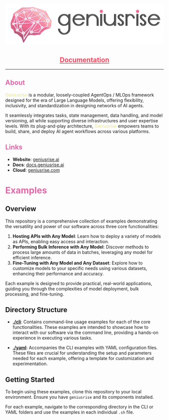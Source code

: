 <h1 align="center">
  <img src="./assets/logo_with_text.png" alt="Grace Hopper" width="900"/>
</h1>
<h2 align="center">
  <a style="color:#f34960" href="https://docs.geniusrise.ai">Documentation</a>
</h2>

---

## <span style="color:#e667aa">About</span>

<span style="color:#e4e48c">Geniusrise</span> is a modular, loosely-coupled
AgentOps / MLOps framework designed for the era of Large Language Models,
offering flexibility, inclusivity, and standardization in designing networks of
AI agents.

It seamlessly integrates tasks, state management, data handling, and model
versioning, all while supporting diverse infrastructures and user expertise
levels. With its plug-and-play architecture,
<span style="color:#e4e48c">Geniusrise</span> empowers teams to build, share,
and deploy AI agent workflows across various platforms.

## <span style="color:#e667aa">Links</span>

- **Website**: [geniusrise.ai](https://geniusrise.ai)
- **Docs**: [docs.geniusrise.ai](https://docs.geniusrise.ai)
- **Cloud**: [geniusrise.com](https://geniusrise.com)

# <span style="color:#e667aa">Examples</span>

## Overview

This repository is a comprehensive collection of examples demonstrating the versatility and power of our software across three core functionalities:

1. **Hosting APIs with Any Model**: Learn how to deploy a variety of models as APIs, enabling easy access and interaction.
2. **Performing Bulk Inference with Any Model**: Discover methods to process large amounts of data in batches, leveraging any model for efficient inference.
3. **Fine-Tuning with Any Model and Any Dataset**: Explore how to customize models to your specific needs using various datasets, enhancing their performance and accuracy.

Each example is designed to provide practical, real-world applications, guiding you through the complexities of model deployment, bulk processing, and fine-tuning.

## Directory Structure

- **[./cli](./cli)**: Contains command-line usage examples for each of the core functionalities. These examples are intended to showcase how to interact with our software via the command line, providing a hands-on experience in executing various tasks.

- **[./yaml](./yaml)**: Accompanies the CLI examples with YAML configuration files. These files are crucial for understanding the setup and parameters needed for each example, offering a template for customization and experimentation.

## Getting Started

To begin using these examples, clone this repository to your local environment. Ensure you have `geniusrise` and its components installed.

For each example, navigate to the corresponding directory in the CLI or YAML folders and use the examples in each individual `.sh` file.
